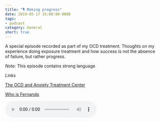 ```yaml
---
title: "🎙 Making progress"
date: 2019-05-17 15:08:00-0000
tags:
- podcast
category: General
short: true
---
```


A special episode recorded as part of my OCD treatment. Thoughts on my experience doing exposure treatment and how success is not the absence of failure, but rather progress.

*Note:* This episode contains strong language

*Links*

[The OCD and Anxiety Treatment Center](https://www.theocdandanxietytreatmentcenter.com/)

[Who is Fernando](https://www.bennorris.org/2019/03/26/what-intrusive-thoughts.html)

<audio controls="controls" src="https://www.bennorris.blog/uploads/2019/15ef6837ed.mp3" />

